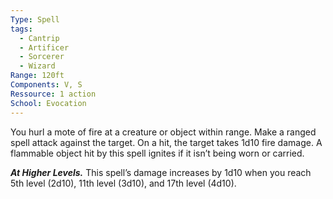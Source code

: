 ```yaml
---
Type: Spell
tags:
  - Cantrip
  - Artificer
  - Sorcerer
  - Wizard
Range: 120ft
Components: V, S
Ressource: 1 action
School: Evocation
---
```

You hurl a mote of fire at a creature or object within range. Make a ranged spell attack against the target. On a hit, the target takes 1d10 fire damage. A flammable object hit by this spell ignites if it isn’t being worn or carried.

**_At Higher Levels._** This spell’s damage increases by 1d10 when you reach 5th level (2d10), 11th level (3d10), and 17th level (4d10).